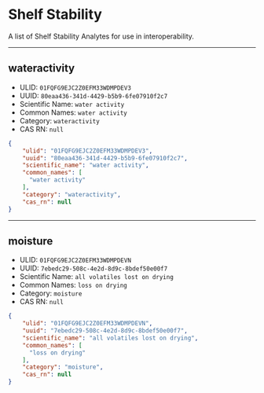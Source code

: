 # Shelf Stability
A list of Shelf Stability Analytes for use in interoperability.

----------------------------------------

## wateractivity  

* ULID: `01FQFG9EJC2Z0EFM33WDMPDEV3`  
* UUID: `80eaa436-341d-4429-b5b9-6fe07910f2c7`  
* Scientific Name: `water activity`  
* Common Names: `water activity`  
* Category: `wateractivity`  
* CAS RN: `null`  

```json
{
    "ulid": "01FQFG9EJC2Z0EFM33WDMPDEV3",
    "uuid": "80eaa436-341d-4429-b5b9-6fe07910f2c7",
    "scientific_name": "water activity",
    "common_names": [
      "water activity"
    ],
    "category": "wateractivity",
    "cas_rn": null
}
```

----------------------------------------

## moisture  

* ULID: `01FQFG9EJC2Z0EFM33WDMPDEVN`  
* UUID: `7ebedc29-508c-4e2d-8d9c-8bdef50e00f7`  
* Scientific Name: `all volatiles lost on drying`  
* Common Names: `loss on drying`  
* Category: `moisture`  
* CAS RN: `null`  

```json
{
    "ulid": "01FQFG9EJC2Z0EFM33WDMPDEVN",
    "uuid": "7ebedc29-508c-4e2d-8d9c-8bdef50e00f7",
    "scientific_name": "all volatiles lost on drying",
    "common_names": [
      "loss on drying"
    ],
    "category": "moisture",
    "cas_rn": null
}
```
